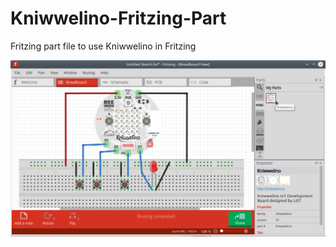 # Kniwwelino-Fritzing-Part
Fritzing part file to use Kniwwelino in Fritzing 

![Kniwwelino in Fritzing](https://github.com/lazyzero/Kniwwelino-Fritzing-Part/raw/master/Kniwwelino_Fritzing_part.png "Kniwwelino in Fritzing")
